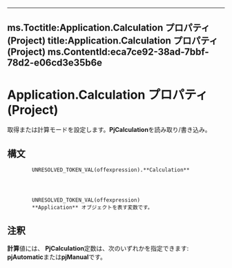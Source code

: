 

---
ms.Toctitle:Application.Calculation プロパティ (Project)
title:Application.Calculation プロパティ (Project)
ms.ContentId:eca7ce92-38ad-7bbf-78d2-e06cd3e35b6e
---
# Application.Calculation プロパティ (Project)




取得または計算モードを設定します。**PjCalculation**を読み取り/書き込み。

## 構文

            UNRESOLVED_TOKEN_VAL(offexpression).**Calculation**




            UNRESOLVED_TOKEN_VAL(offexpression)
            **Application** オブジェクトを表す変数です。



## 注釈
**計算**値には、 **PjCalculation**定数は、次のいずれかを指定できます: **pjAutomatic**または**pjManual**です。




